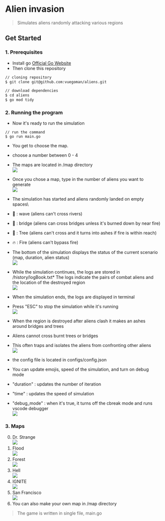 # Alien invasion
> Simulates aliens randomly attacking various regions

## Get Started


### 1. Prerequisites

* Install go [Official Go Website](https://go.dev/)
* Then clone this repository

```bash
// cloning repository
$ git clone git@github.com:vuegoman/aliens.git

// download dependencies
$ cd aliens
$ go mod tidy
```

### 2. Running the program

* Now it's ready to run the simulation

```
// run the command
$ go run main.go
```

* You get to choose the map. 
* choose a number between 0 - 4
* The maps are located in /map directory\
![](docs/choose_map.png)

* Once you chose a map, type in the number of aliens you want to generate\
![](docs/number_of_aliens.png)

* The simulation has started and aliens randomly landed on empty spaces\
* 🌊 : wave (aliens can't cross rivers)
* 🌉 : bridge (aliens can cross bridges unless it's burned down by near fire)
* 🌲 : Tree (aliens can't cross and it turns into ashes if fire is within reach)
* 🔥 : Fire (aliens can't bypass fire)
* The bottom of the simulation displays the status of the current scenario (map, duration, alien status)\
![](docs/first_simulation.png)

* While the simulation continues, the logs are stored in /history/logBook.txt* The logs indicate the pairs of combat aliens and the location of the destroyed region\
![](docs/logBook.png)

* When the simulation ends, the logs are displayed in terminal
* Press "ESC" to stop the simulation while it's running\
![](docs/terminal_log.png)

* When the region is destroyed after aliens clash it makes an ashes around bridges and trees
* Aliens cannot cross burnt trees or bridges
* This often traps and isolates the aliens from confronting other aliens\
![](docs/simulation_with_ashes.png)

* the config file is located in configs/config.json
* You can update emojis, speed of the simulation, and turn on debug mode
* "duration" : updates the number of iteration
* "time" : updates the speed of simulation
* "debug_mode" : when it's true, it turns off the cbreak mode and runs vscode debugger\
![](docs/config_file.png)


### 3. Maps
0. Dr. Strange\
![](docs/first_simulation.png)
1. Flood\
![](docs/flood.png)
2. Forest\
![](docs/forest.png)
3. Hell\
![](docs/hell.png)
3. IGNITE\
![](docs/ignite.png)
4. San Francisco\
![](docs/sanfrancisco.png)
5. You can also make your own map in /map directory

> The game is written in single file, main.go